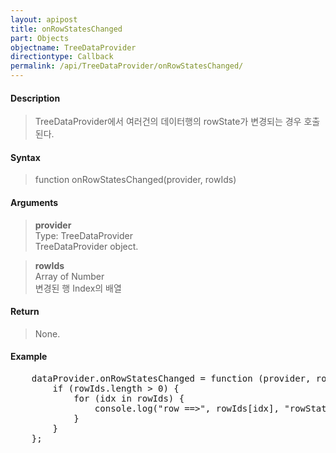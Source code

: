 ```yaml
---
layout: apipost
title: onRowStatesChanged
part: Objects
objectname: TreeDataProvider
directiontype: Callback
permalink: /api/TreeDataProvider/onRowStatesChanged/
---
```



#### Description

> TreeDataProvider에서 여러건의 데이터행의 rowState가 변경되는 경우 호출된다.   


#### Syntax

> function onRowStatesChanged(provider, rowIds)   

#### Arguments

> **provider**   
> Type: TreeDataProvider   
> TreeDataProvider object.   

> **rowIds**   
> Array of Number   
> 변경된 행 Index의 배열   

#### Return

> None.   

#### Example

<pre class="prettyprint">
    dataProvider.onRowStatesChanged = function (provider, rowIds) {
        if (rowIds.length > 0) {
            for (idx in rowIds) {
                console.log("row ==>", rowIds[idx], "rowState ==>", provider.getRowState(rowIds[idx]));
            }
        }
    };
</pre>

